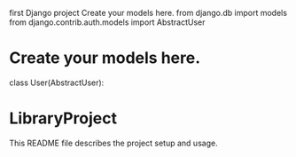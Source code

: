 first Django project
Create your models here.
from django.db import models
from django.contrib.auth.models import AbstractUser

# Create your models here.
class User(AbstractUser):


<!-- This is a comment and will not be visible in the rendered README.md file -->

# LibraryProject

This README file describes the project setup and usage.

<!-- Another comment, explaining internal notes or reminders for collaborators -->
